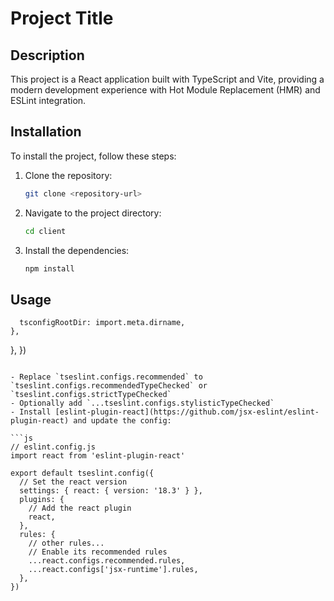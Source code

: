 # Project Title

## Description

This project is a React application built with TypeScript and Vite, providing a modern development experience with Hot Module Replacement (HMR) and ESLint integration.

## Installation

To install the project, follow these steps:

1. Clone the repository:
    ```bash
    git clone <repository-url>
    ```
2. Navigate to the project directory:
    ```bash
    cd client
    ```
3. Install the dependencies:
    ```bash
    npm install
    ```

## Usage

      tsconfigRootDir: import.meta.dirname,
    },

},
})

````

- Replace `tseslint.configs.recommended` to `tseslint.configs.recommendedTypeChecked` or `tseslint.configs.strictTypeChecked`
- Optionally add `...tseslint.configs.stylisticTypeChecked`
- Install [eslint-plugin-react](https://github.com/jsx-eslint/eslint-plugin-react) and update the config:

```js
// eslint.config.js
import react from 'eslint-plugin-react'

export default tseslint.config({
  // Set the react version
  settings: { react: { version: '18.3' } },
  plugins: {
    // Add the react plugin
    react,
  },
  rules: {
    // other rules...
    // Enable its recommended rules
    ...react.configs.recommended.rules,
    ...react.configs['jsx-runtime'].rules,
  },
})
````
